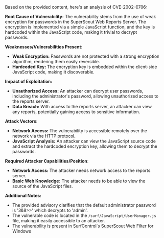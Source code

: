 Based on the provided content, here's an analysis of CVE-2002-0706:

**Root Cause of Vulnerability:**
The vulnerability stems from the use of weak encryption for passwords in the SuperScout Web Reports Server. The encryption is implemented via a simple JavaScript function, and the key is hardcoded within the JavaScript code, making it trivial to decrypt passwords.

**Weaknesses/Vulnerabilities Present:**
*   **Weak Encryption:** Passwords are not protected with a strong encryption algorithm, rendering them easily reversible.
*   **Hardcoded Key:** The encryption key is embedded within the client-side JavaScript code, making it discoverable.

**Impact of Exploitation:**
*   **Unauthorized Access:** An attacker can decrypt user passwords, including the administrator's password, allowing unauthorized access to the reports server.
*   **Data Breach:** With access to the reports server, an attacker can view any reports, potentially gaining access to sensitive information.

**Attack Vectors:**
*   **Network Access:** The vulnerability is accessible remotely over the network via the HTTP protocol.
*   **JavaScript Analysis:** An attacker can view the JavaScript source code and extract the hardcoded encryption key, allowing them to decrypt the passwords.

**Required Attacker Capabilities/Position:**
*   **Network Access:** The attacker needs network access to the reports server.
*   **Basic Web Knowledge:** The attacker needs to be able to view the source of the JavaScript files.

**Additional Notes:**
* The provided advisory clarifies that the default administrator password is '3&8>>' which decrypts to 'admin'.
* The vulnerable code is located in the `/surf/JavaScript/UserManager.js` file, making it easily accessible to an attacker.
* The vulnerability is present in SurfControl's SuperScout Web Filter for Windows